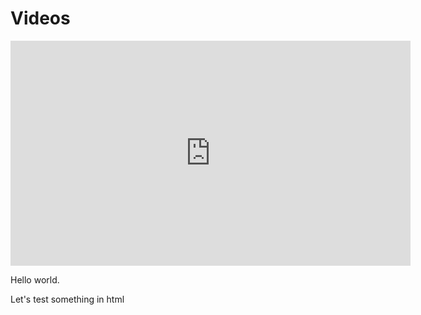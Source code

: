 # Videos

<iframe width="640" height="360" src="https://www.youtube.com/embed/videoseries?list=PL_hZ2Z4_Mqpin4Dd9Y9GRheLAlw23gGRf" frameborder="0" allowfullscreen="true"></iframe>


Hello world.

<p>Let's test
<!-- a comment -->
something in html</p>

<!-- :wrap=soft:mode=markdown: -->